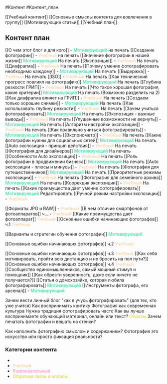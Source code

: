 #Контент #Контент_план 

[[Учебный контент]]
[[Основные смыслы контента для вовлечения в группу]]
[[Мотивирующие статьи]]
[[Учебный план]]

## Контент план

[[О чем этот блог и для кого]] - <span style='color:#1ae893'>Мотивирующий</span> на печать
[[Создание фотографии]] - <span style='color:#ffcc99'>Учебный</span> на печать
[[Значение фотографии в нашей жизни]] <span style='color:#1ae893'>Мотивирующий</span> На печать
[[Экспозиция]] - <span style='color:#ffcc99'>Учебный</span> На печать
[[Диафрагма]] - <span style='color:#ffcc99'>Учебный</span> На печать
[[Почему умение фотографировать необходимо каждому]] - <span style='color:#1ae893'>Мотивирующий</span> На печать
[[Выдержка]] - <span style='color:#ffcc99'>Учебный</span> На печать
[[ISO]] - <span style='color:#ffcc99'>Учебный</span> На печать
[[Как технический прогресс повлиял на фотографию]] <span style='color:#1ae893'>Мотивирующий</span> На печать
[[Глубина резкости ГРИП]] - <span style='color:#ffcc99'>Учебный</span> На печать
[[Что такое хорошая фотография, какие критерии]] <span style='color:#1ae893'>Мотивирующий</span> На печать (Возможно разделить на 2)
[[Как диафрагма влияет на ГРИП]] - <span style='color:#ffcc99'>Учебный</span> На печать
[[Создаем только хорошие снимки]]  - <span style='color:#1ae893'>Мотивирующий</span> На печать
[[Как использовать глубину резкости]] - <span style='color:#ffcc99'>Учебный</span> На печать
[[Зачем учиться фотографировать]] <span style='color:#1ae893'>Мотивирующий</span> На печать
[[Экспозиция - важные выводы]] - <span style='color:#ffcc99'>Учебный</span> На печать
[[Упущенные возможности не вернуть]] - <span style='color:#1ae893'>Мотивирующий</span> На печать
[[Алгоритм настройки экспозиции]] - <span style='color:#ffcc99'>Учебный</span> На печать
[[Как правильно учиться фотографировать]] - <span style='color:#1ae893'>Мотивирующий</span> На печать
[[Экспонометр]] - <span style='color:#ffcc99'>Учебный</span> На печать
[[Какие фотографии нужны для социальных сетей]] <span style='color:#1ae893'>Мотивирующий</span> На печать
[[Auto экспозиция - принцип действия]] - <span style='color:#ffcc99'>Учебный</span> На печать
[[Фотография для дизайнеров]] <span style='color:#1ae893'>Мотивирующий</span> На печать
[[Особенности Auto экспозиции]] - <span style='color:#ffcc99'>Учебный</span> На печать
[[Роль фотографии в продвижении бизнеса]]  <span style='color:#1ae893'>Мотивирующий</span> На печать
[[Auto экспозиции - плюсы и минусы]] - <span style='color:#ffcc99'>Учебный</span> На печать
[[Фотография для путешественников]] <span style='color:#1ae893'>Мотивирующий</span> На печать
[[Приоритетные режимы экспозиции]] - <span style='color:#ffcc99'>Учебный</span> На печать
[[Фотография для семейного архива]] <span style='color:#1ae893'>Мотивирующий</span> На печать
[[Коррекция экспозиции]] - <span style='color:#ffcc99'>Учебный</span> На печать
[[Какие преимущества дает умение фотографировать]]  <span style='color:#1ae893'>Мотивирующий</span> Редактировать
[[Ручной режим настройки экспозиции]] - <span style='color:#ffcc99'>Учебный</span>

[[Форматы JPG и RAW]] - <span style='color:#ffcc99'>Учебный</span>
[[В чем отличие смартфонов от фотоаппаратов]]  ч....- <span style='color:#ffcc99'>Учебный</span>
[[Какие преимущества дает фотоаппарат]] <span style='color:#ffcc99'>Учебный</span>
[[Основные ошибки начинающих фотографов]] ч.1 <span style='color:#ffcc99'>Учебный</span>

[[Варианты и стратегии обучения фотографии]] <span style='color:#1ae893'>Мотивирующий</span>

[[Основные ошибки начинающих фотографов]] ч.2 <span style='color:#ffcc99'>Учебный</span>

[[Основные ошибки начинающих фотографов]] ч.3 <span style='color:#ffcc99'>Учебный</span>
[[Как себя мотивировать, пройти всю дистанцию и не бросить на пол пути?]]
[[Основные ошибки начинающих фотографов]] ч.4 <span style='color:#ffcc99'>Учебный</span>
[[Сообщество единомышленников, самый мощный стимул и помощник]] 
[[Как обрести уверенность, даже если ничего не получается?]]
[[Статья о домохозяйке, которая любила фотографировать]] <span style='color:#1ae893'>Мотивирующий</span>
[[Инструменты фотографа, его арсенал]] - <span style='color:#1ae893'>Мотивирующий</span> 




Зачем вести личный блог "как я учусь фотографировать" (для тех, кто уже учится)
Как воспринимать критику
Фотография как современная культура
Нужна традиция фотографировать часто
Как вы лучше воспринимаете обучающий материал, онлайн или текст? <span style='color:#e8cd1a'>Опросы</span>
Зачем печатать фотографии и вешать на стенки?

Как наполнить фотографию смыслом и содержанием?
Фотография это искусство или просто фиксация реальности?
### Категории контента
- 
- <span style='color:#ffcc99'>Учебный</span>
- <span style='color:#ff88cc'>Развлекательный</span>
- <span style='color:#e8cd1a'>Обратная связь и опросы</span>
